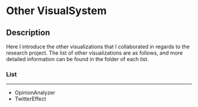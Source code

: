 # Other VisualSystem

## Description
Here I introduce the other visualizations that I collaborated in regards to the research project. The list of other visualizations are as follows, and more detailed information can be found in the folder of each list.

### List
-----------
<ul>
  <li>
    OpinionAnalyzer
  </li>
  <li>
    TwitterEffect
  </li>
</ul>

